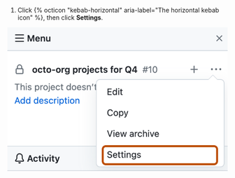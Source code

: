1. Click {% octicon "kebab-horizontal" aria-label="The horizontal kebab icon" %}, then click **Settings**.
  
  ![Settings option in drop-down menu from project board sidebar](/assets/images/help/projects/project-board-settings.png)
